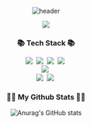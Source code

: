 <div align="center">

![header](https://capsule-render.vercel.app/api?type=waving&color=auto&height=100&section=footer&text=GUUUUUUPARK%20&fontSize=80&animation=blinking)

</div>

<p align="center">
<a href="https://hits.seeyoufarm.com"><img src="https://hits.seeyoufarm.com/api/count/incr/badge.svg?url=https%3A%2F%2Fgithub.com%2Fparkgggg&count_bg=%233D82C8&title_bg=%23000000&icon=github.svg&icon_color=%23E7E7E7&title=hits&edge_flat=true"/></a>
</p>

<h3 align="center">📚 Tech Stack 📚</h3>
<p align="center">
  <img src="https://img.shields.io/badge/C?style=flat-square&logo=C&logoColor=white"/></a>&nbsp
  <img src="https://img.shields.io/badge/Java-007396?style=flat-square&logo=Java&logoColor=white"/></a>&nbsp
  <img src="https://img.shields.io/badge/Python-3766AB?style=flat-square&logo=Python&logoColor=white"/></a>&nbsp 
  <img src="https://img.shields.io/badge/Javascript-ffb13b?style=flat-square&logo=javascript&logoColor=white"/></a>&nbsp 
  <br>
  <img src="https://img.shields.io/badge/Node.js-339933?style=flat-square&logo=Node.js&logoColor=white"/></a>&nbsp
  <br>
  <img src="https://img.shields.io/badge/AWS-232F3E?style=flat-square&logo=AmazonAWS&logoColor=white"/></a>&nbsp 
  <img src="https://img.shields.io/badge/Docker-2496ED?style=flat-square&logo=Docker&logoColor=white"/></a>&nbsp 
</p>

<h3 align="center">👩‍💻 My Github Stats 👩‍💻</h3>

<div align="center">

![Anurag's GitHub stats](https://github-readme-stats.vercel.app/api?username=parkgggg&show_icons=true&theme=radical)

</div>
